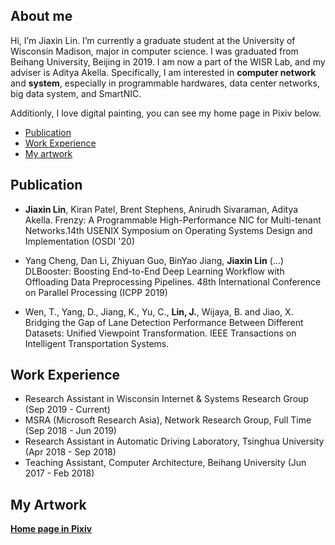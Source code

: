 
<meta http-equiv="X-UA-Compatible" content="IE=Edge,chrome=1">

## About me

Hi, I’m Jiaxin Lin. I’m currently a graduate student at the University of Wisconsin Madison, major in computer science. I was graduated from Beihang University, Beijing in 2019. I am now a part of the WISR Lab, and my adviser is Aditya Akella. Specifically, I am interested in **computer network** and **system**, especially in programmable hardwares, data center networks, big data system, and SmartNIC.

Additionly, I love digital painting, you can see my home page in Pixiv below.
- [Publication](#Publication)
- [Work Experience](#Work-Experience) 
- [My artwork](#my-artwork) 

## Publication

- **Jiaxin Lin**, Kiran Patel, Brent Stephens, Anirudh Sivaraman, Aditya Akella. Frenzy: A Programmable High-Performance NIC for Multi-tenant Networks.14th USENIX Symposium on Operating Systems Design and Implementation (OSDI '20)

- Yang Cheng, Dan Li, Zhiyuan Guo, BinYao Jiang, **Jiaxin Lin** (…) DLBooster: Boosting End-to-End Deep Learning Workflow with Offloading Data Preprocessing Pipelines. 48th International Conference on Parallel Processing (ICPP 2019)

- Wen, T., Yang, D., Jiang, K., Yu, C., **Lin, J.**, Wijaya, B. and Jiao, X. Bridging the Gap of Lane Detection Performance Between Different Datasets: Unified Viewpoint Transformation. IEEE Transactions on Intelligent Transportation Systems.

## Work Experience
- Research Assistant in Wisconsin Internet & Systems Research Group (Sep 2019 - Current)
- MSRA (Microsoft Research Asia), Network Research Group, Full Time (Sep 2018 - Jun 2019)
- Research Assistant in Automatic Driving Laboratory, Tsinghua University (Apr 2018 - Sep 2018)   
- Teaching Assistant, Computer Architecture, Beihang University (Jun 2017 - Feb 2018)


## My Artwork

[**Home page in Pixiv**](https://www.pixiv.net/users/4821145)

